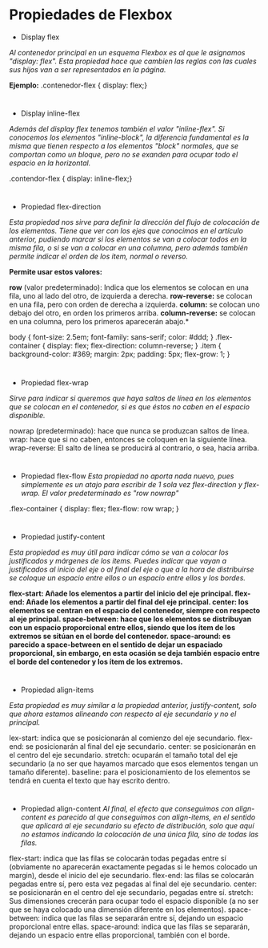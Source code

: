 # Propiedades de Flexbox

* Display flex

*Al contenedor principal en un esquema Flexbox es al que le asignamos "display: flex". Esta propiedad hace que cambien las reglas con las cuales sus hijos van a ser representados en la página.*


 **Ejemplo:**
.contenedor-flex {
  display: flex;} 

#
  * Display inline-flex

 *Además del display flex tenemos también el valor "inline-flex". Si conocemos los elementos "inline-block", la diferencia fundamental es la misma que tienen respecto a los elementos "block" normales, que se comportan como un bloque, pero no se exanden para ocupar todo el espacio en la horizontal.*

 .contendor-flex {
  display: inline-flex;}
#

* Propiedad flex-direction

*Esta propiedad nos sirve para definir la dirección del flujo de colocación de los elementos. Tiene que ver con los ejes que conocimos en el artículo anterior, pudiendo marcar si los elementos se van a colocar todos en la misma fila, o si se van a colocar en una columna, pero además también permite indicar el orden de los item, normal o reverso.*

**Permite usar estos valores:**

**row** (valor predeterminado): Indica que los elementos se colocan en una fila, uno al lado del otro, de izquierda a derecha.
**row-reverse:** se colocan en una fila, pero con orden de derecha a izquierda.
**column:** se colocan uno debajo del otro, en orden los primeros arriba.
**column-reverse:** se colocan en una columna, pero los primeros aparecerán abajo.*

body {
  font-size: 2.5em;
  font-family: sans-serif;
  color: #ddd;
}
.flex-container {
  display: flex;
  flex-direction: column-reverse;
}
.item {
  background-color: #369;
  margin: 2px;
  padding: 5px;
  flex-grow: 1;
}

#

* Propiedad flex-wrap

*Sirve para indicar si queremos que haya saltos de línea en los elementos que se colocan en el contenedor, si es que éstos no caben en el espacio disponible.*

nowrap (predeterminado): hace que nunca se produzcan saltos de línea.
wrap: hace que si no caben, entonces se coloquen en la siguiente línea.
wrap-reverse: El salto de línea se producirá al contrario, o sea, hacia arriba.

#
* Propiedad flex-flow
*Esta propiedad no aporta nada nuevo, pues simplemente es un atajo para escribir de 1 sola vez flex-direction y flex-wrap. El valor predeterminado es "row nowrap"*

.flex-container {
  display: flex;
  flex-flow: row wrap;
}

#
* Propiedad justify-content

*Esta propiedad es muy útil para indicar cómo se van a colocar los justificados y márgenes de los ítems. Puedes indicar que vayan a justificados al inicio del eje o al final del eje o que a la hora de distribuirse se coloque un espacio entre ellos o un espacio entre ellos y los bordes.*

**flex-start: Añade los elementos a partir del inicio del eje principal.
flex-end: Añade los elementos a partir del final del eje principal.
center: los elementos se centran en el espacio del contenedor, siempre con respecto al eje principal.
space-between: hace que los elementos se distribuyan con un espacio proporcional entre ellos, siendo que los ítem de los extremos se sitúan en el borde del contenedor.
space-around: es parecido a space-between en el sentido de dejar un espaciado proporcional, sin embargo, en esta ocasión se deja también espacio entre el borde del contenedor y los ítem de los extremos.**

#
* Propiedad align-items

*Esta propiedad es muy similar a la propiedad anterior, justify-content, solo que ahora estamos alineando con respecto al eje secundario y no el principal.*

lex-start: indica que se posicionarán al comienzo del eje secundario.
flex-end: se posicionarán al final del eje secundario.
center: se posicionarán en el centro del eje secundario.
stretch: ocuparán el tamaño total del eje secundario (a no ser que hayamos marcado que esos elementos tengan un tamaño diferente).
baseline: para el posicionamiento de los elementos se tendrá en cuenta el texto que hay escrito dentro.

#
* Propiedad align-content
*Al final, el efecto que conseguimos con align-content es parecido al que conseguimos con align-items, en el sentido que aplicará al eje secundario su efecto de distribución, solo que aquí no estamos indicando la colocación de una única fila, sino de todas las filas.*

flex-start: indica que las filas se colocarán todas pegadas entre sí (obviamente no aparecerán exactamente pegadas si le hemos colocado un margin), desde el inicio del eje secundario.
flex-end: las filas se colocarán pegadas entre sí, pero esta vez pegadas al final del eje secundario.
center: se posicionarán en el centro del eje secundario, pegadas entre sí.
stretch: Sus dimensiones crecerán para ocupar todo el espacio disponible (a no ser que se haya colocado una dimensión diferente en los elementos).
space-between: indica que las filas se separarán entre sí, dejando un espacio proporcional entre ellas.
space-around: indica que las filas se separarán, dejando un espacio entre ellas proporcional, también con el borde.